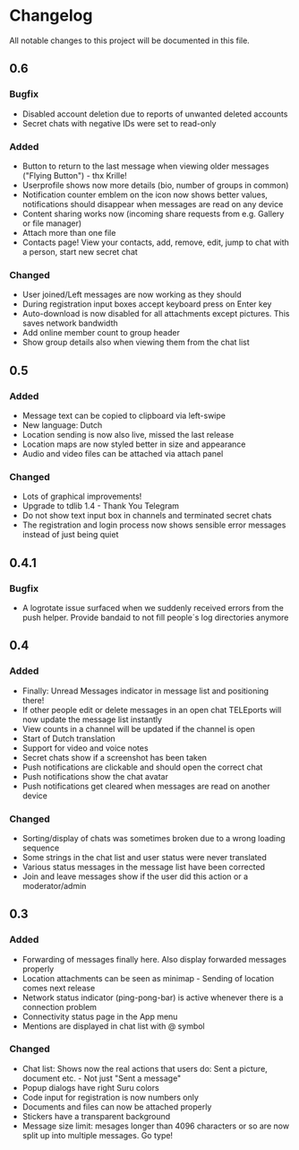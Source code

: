 # Changelog
All notable changes to this project will be documented in this file.

## 0.6
### Bugfix
- Disabled account deletion due to reports of unwanted deleted accounts
- Secret chats with negative IDs were set to read-only

### Added
- Button to return to the last message when viewing older messages ("Flying Button") - thx Krille!
- Userprofile shows now more details (bio, number of groups in common)
- Notification counter emblem on the icon now shows better values, notifications should disappear when messages are read on any device
- Content sharing works now (incoming share requests from e.g. Gallery or file manager)
- Attach more than one file
- Contacts page! View your contacts, add, remove, edit, jump to chat with a person, start new secret chat

### Changed
- User joined/Left messages are now working as they should
- During registration input boxes accept keyboard press on Enter key
- Auto-download is now disabled for all attachments except pictures. This saves network bandwidth
- Add online member count to group header
- Show group details also when viewing them from the chat list

## 0.5
### Added
- Message text can be copied to clipboard via left-swipe
- New language: Dutch
- Location sending is now also live, missed the last release
- Location maps are now styled better in size and appearance
- Audio and video files can be attached via attach panel

### Changed
- Lots of graphical improvements!
- Upgrade to tdlib 1.4 - Thank You Telegram
- Do not show text input box in channels and terminated secret chats
- The registration and login process now shows sensible error messages instead of just being quiet

## 0.4.1
### Bugfix
- A logrotate issue surfaced when we suddenly received errors from the push helper. Provide bandaid to not fill people´s log directories anymore

## 0.4
### Added
- Finally: Unread Messages indicator in message list and positioning there!
- If other people edit or delete messages in an open chat TELEports will now update the message list instantly
- View counts in a channel will be updated if the channel is open
- Start of Dutch translation
- Support for video and voice notes
- Secret chats show if a screenshot has been taken
- Push notifications are clickable and should open the correct chat
- Push notifications show the chat avatar
- Push notifications get cleared when messages are read on another device

### Changed
- Sorting/display of chats was sometimes broken due to a wrong loading sequence
- Some strings in the chat list and user status were never translated
- Various status messages in the message list have been corrected
- Join and leave messages show if the user did this action or a moderator/admin

## 0.3
### Added
- Forwarding of messages finally here. Also display forwarded messages properly
- Location attachments can be seen as minimap - Sending of location comes next release
- Network status indicator (ping-pong-bar) is active whenever there is a connection problem
- Connectivity status page in the App menu
- Mentions are displayed in chat list with @ symbol
### Changed
- Chat list: Shows now the real actions that users do: Sent a picture, document etc. - Not just "Sent a message"
- Popup dialogs have right Suru colors
- Code input for registration is now numbers only
- Documents and files can now be attached properly
- Stickers have a transparent background
- Message size limit: mesages longer than 4096 characters or so are now split up into multiple messages. Go type!
